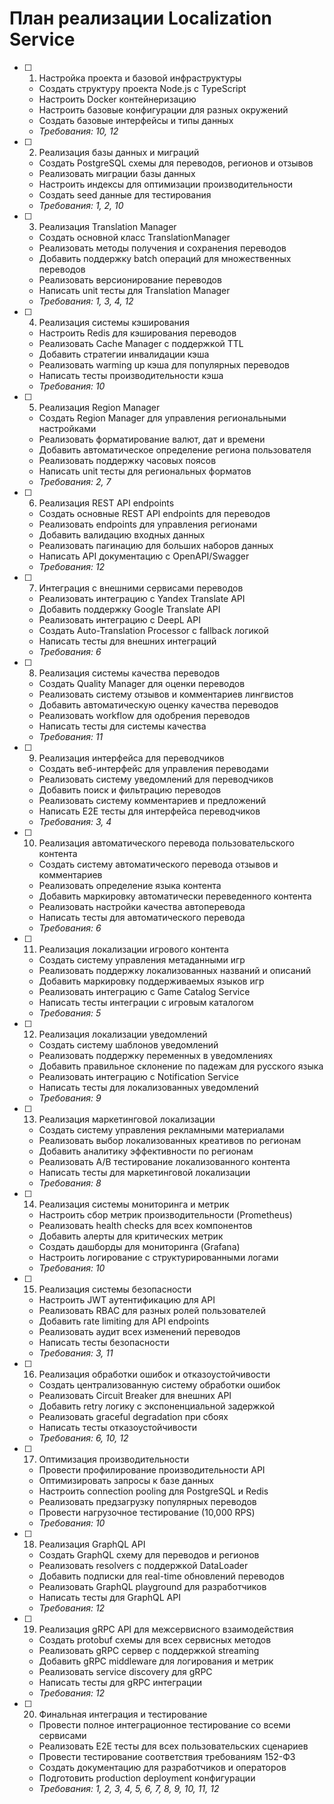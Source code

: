 # План реализации Localization Service

- [ ] 1. Настройка проекта и базовой инфраструктуры
  - Создать структуру проекта Node.js с TypeScript
  - Настроить Docker контейнеризацию
  - Настроить базовые конфигурации для разных окружений
  - Создать базовые интерфейсы и типы данных
  - _Требования: 10, 12_

- [ ] 2. Реализация базы данных и миграций
  - Создать PostgreSQL схемы для переводов, регионов и отзывов
  - Реализовать миграции базы данных
  - Настроить индексы для оптимизации производительности
  - Создать seed данные для тестирования
  - _Требования: 1, 2, 10_

- [ ] 3. Реализация Translation Manager
  - Создать основной класс TranslationManager
  - Реализовать методы получения и сохранения переводов
  - Добавить поддержку batch операций для множественных переводов
  - Реализовать версионирование переводов
  - Написать unit тесты для Translation Manager
  - _Требования: 1, 3, 4, 12_

- [ ] 4. Реализация системы кэширования
  - Настроить Redis для кэширования переводов
  - Реализовать Cache Manager с поддержкой TTL
  - Добавить стратегии инвалидации кэша
  - Реализовать warming up кэша для популярных переводов
  - Написать тесты производительности кэша
  - _Требования: 10_

- [ ] 5. Реализация Region Manager
  - Создать Region Manager для управления региональными настройками
  - Реализовать форматирование валют, дат и времени
  - Добавить автоматическое определение региона пользователя
  - Реализовать поддержку часовых поясов
  - Написать unit тесты для региональных форматов
  - _Требования: 2, 7_

- [ ] 6. Реализация REST API endpoints
  - Создать основные REST API endpoints для переводов
  - Реализовать endpoints для управления регионами
  - Добавить валидацию входных данных
  - Реализовать пагинацию для больших наборов данных
  - Написать API документацию с OpenAPI/Swagger
  - _Требования: 12_

- [ ] 7. Интеграция с внешними сервисами переводов
  - Реализовать интеграцию с Yandex Translate API
  - Добавить поддержку Google Translate API
  - Реализовать интеграцию с DeepL API
  - Создать Auto-Translation Processor с fallback логикой
  - Написать тесты для внешних интеграций
  - _Требования: 6_

- [ ] 8. Реализация системы качества переводов
  - Создать Quality Manager для оценки переводов
  - Реализовать систему отзывов и комментариев лингвистов
  - Добавить автоматическую оценку качества переводов
  - Реализовать workflow для одобрения переводов
  - Написать тесты для системы качества
  - _Требования: 11_

- [ ] 9. Реализация интерфейса для переводчиков
  - Создать веб-интерфейс для управления переводами
  - Реализовать систему уведомлений для переводчиков
  - Добавить поиск и фильтрацию переводов
  - Реализовать систему комментариев и предложений
  - Написать E2E тесты для интерфейса переводчиков
  - _Требования: 3, 4_

- [ ] 10. Реализация автоматического перевода пользовательского контента
  - Создать систему автоматического перевода отзывов и комментариев
  - Реализовать определение языка контента
  - Добавить маркировку автоматически переведенного контента
  - Реализовать настройки качества автоперевода
  - Написать тесты для автоматического перевода
  - _Требования: 6_

- [ ] 11. Реализация локализации игрового контента
  - Создать систему управления метаданными игр
  - Реализовать поддержку локализованных названий и описаний
  - Добавить маркировку поддерживаемых языков игр
  - Реализовать интеграцию с Game Catalog Service
  - Написать тесты интеграции с игровым каталогом
  - _Требования: 5_

- [ ] 12. Реализация локализации уведомлений
  - Создать систему шаблонов уведомлений
  - Реализовать поддержку переменных в уведомлениях
  - Добавить правильное склонение по падежам для русского языка
  - Реализовать интеграцию с Notification Service
  - Написать тесты для локализованных уведомлений
  - _Требования: 9_

- [ ] 13. Реализация маркетинговой локализации
  - Создать систему управления рекламными материалами
  - Реализовать выбор локализованных креативов по регионам
  - Добавить аналитику эффективности по регионам
  - Реализовать A/B тестирование локализованного контента
  - Написать тесты для маркетинговой локализации
  - _Требования: 8_

- [ ] 14. Реализация системы мониторинга и метрик
  - Настроить сбор метрик производительности (Prometheus)
  - Реализовать health checks для всех компонентов
  - Добавить алерты для критических метрик
  - Создать дашборды для мониторинга (Grafana)
  - Настроить логирование с структурированными логами
  - _Требования: 10_

- [ ] 15. Реализация системы безопасности
  - Настроить JWT аутентификацию для API
  - Реализовать RBAC для разных ролей пользователей
  - Добавить rate limiting для API endpoints
  - Реализовать аудит всех изменений переводов
  - Написать тесты безопасности
  - _Требования: 3, 11_

- [ ] 16. Реализация обработки ошибок и отказоустойчивости
  - Создать централизованную систему обработки ошибок
  - Реализовать Circuit Breaker для внешних API
  - Добавить retry логику с экспоненциальной задержкой
  - Реализовать graceful degradation при сбоях
  - Написать тесты отказоустойчивости
  - _Требования: 6, 10, 12_

- [ ] 17. Оптимизация производительности
  - Провести профилирование производительности API
  - Оптимизировать запросы к базе данных
  - Настроить connection pooling для PostgreSQL и Redis
  - Реализовать предзагрузку популярных переводов
  - Провести нагрузочное тестирование (10,000 RPS)
  - _Требования: 10_

- [ ] 18. Реализация GraphQL API
  - Создать GraphQL схему для переводов и регионов
  - Реализовать resolvers с поддержкой DataLoader
  - Добавить подписки для real-time обновлений переводов
  - Реализовать GraphQL playground для разработчиков
  - Написать тесты для GraphQL API
  - _Требования: 12_

- [ ] 19. Реализация gRPC API для межсервисного взаимодействия
  - Создать protobuf схемы для всех сервисных методов
  - Реализовать gRPC сервер с поддержкой streaming
  - Добавить gRPC middleware для логирования и метрик
  - Реализовать service discovery для gRPC
  - Написать тесты для gRPC интеграции
  - _Требования: 12_

- [ ] 20. Финальная интеграция и тестирование
  - Провести полное интеграционное тестирование со всеми сервисами
  - Реализовать E2E тесты для всех пользовательских сценариев
  - Провести тестирование соответствия требованиям 152-ФЗ
  - Создать документацию для разработчиков и операторов
  - Подготовить production deployment конфигурации
  - _Требования: 1, 2, 3, 4, 5, 6, 7, 8, 9, 10, 11, 12_